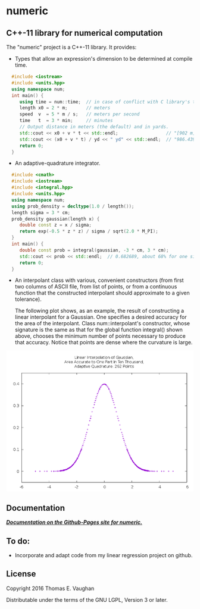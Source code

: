 
# numeric

## C++-11 library for numerical computation

The "numeric" project is a C++-11 library. It provides:
- Types that allow an expression's dimension to be determined at compile time.
```cpp
  #include <iostream>
  #include <units.hpp>
  using namespace num;
  int main() {
     using time = num::time;  // in case of conflict with C library's time()
     length x0 = 2 * m;       // meters
     speed  v  = 5 * m / s;   // meters per second
     time   t  = 3 * min;     // minutes
     // Output distance in meters (the default) and in yards.
     std::cout << x0 + v * t << std::endl;                  // "[902 m]"
     std::cout << (x0 + v * t) / yd << " yd" << std::endl;  // "986.439 yd"
     return 0;
  }
```
- An adaptive-quadrature integrator.
```cpp
  #include <cmath>
  #include <iostream>
  #include <integral.hpp>
  #include <units.hpp>
  using namespace num;
  using prob_density = decltype(1.0 / length());
  length sigma = 3 * cm;
  prob_density gaussian(length x) {
     double const z = x / sigma;
     return exp(-0.5 * z * z) / sigma / sqrt(2.0 * M_PI);
  }
  int main() {
     double const prob = integral(gaussian, -3 * cm, 3 * cm);
     std::cout << prob << std::endl;  // 0.682689, about 68% for one sigma
     return 0;
  }
```
- An interpolant class with various, convenient constructors (from first two
  columns of ASCII file, from list of points, or from a continuous function
  that the constructed interpolant should approximate to a given tolerance).

  The following plot shows, as an example, the result of constructing a linear
  interpolant for a Gaussian.  One specifies a desired accuracy for the area of
  the interpolant.  Class num::interpolant's constructor, whose signature is
  the same as that for the global function integral() shown above, chooses the
  minimum number of points necessary to produce that accuracy.  Notice that
  points are dense where the curvature is large.

![Interpolant of Gaussian for Tolerance=1.0E-03 on Value of Integral](docs/examples/interp_1.png)

## Documentation

***[Documentation on the Github-Pages site for numeric.](https://tevaughan.github.io/numeric/doxygen-html)***

## To do:

 - Incorporate and adapt code from my linear regression project on github.

## License

Copyright 2016
Thomas E. Vaughan

Distributable under the terms of the GNU LGPL, Version 3 or later.

